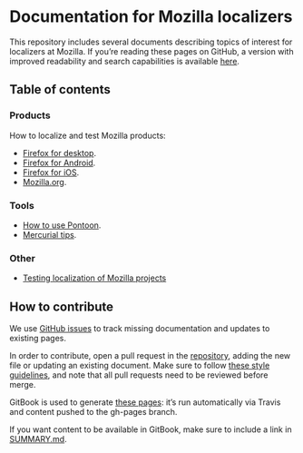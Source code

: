 # Documentation for Mozilla localizers

This repository includes several documents describing topics of interest for localizers at Mozilla. If you’re reading these pages on GitHub, a version with improved readability and search capabilities is available [here](https://mozilla-l10n.github.io/localizer-documentation).

## Table of contents

### Products

How to localize and test Mozilla products:
* [Firefox for desktop](products/firefox_desktop/README.md).
* [Firefox for Android](products/firefox_android/README.md).
* [Firefox for iOS](products/firefox_ios/README.md).
* [Mozilla.org](products/mozilla_org/README.md).

### Tools

* [How to use Pontoon](tools/pontoon/README.md).
* [Mercurial tips](tools/mercurial/README.md).

### Other

* [Testing localization of Mozilla projects](l10n_testing.md)

## How to contribute

We use [GitHub issues](https://github.com/mozilla-l10n/localizer-documentation/issues) to track missing documentation and updates to existing pages.

In order to contribute, open a pull request in the [repository](https://github.com/mozilla-l10n/localizer-documentation), adding the new file or updating an existing document. Make sure to follow [these style guidelines](https://github.com/mozilla-l10n/documentation/blob/master/misc/documentation_styleguide.md), and note that all pull requests need to be reviewed before merge.

GitBook is used to generate [these pages](https://mozilla-l10n.github.io/localizer-documentation): it’s run automatically via Travis and content pushed to the gh-pages branch.

If you want content to be available in GitBook, make sure to include a link in [SUMMARY.md](SUMMARY.md).
